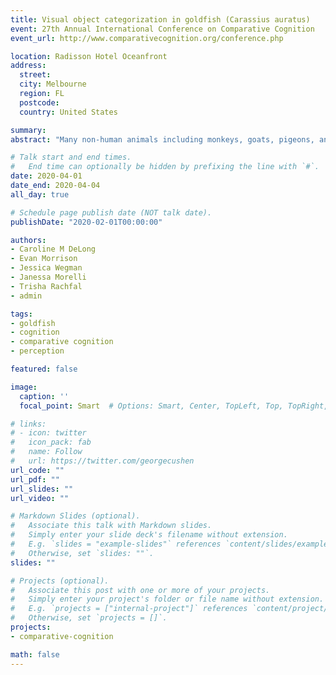 ```yaml
---
title: Visual object categorization in goldfish (Carassius auratus)
event: 27th Annual International Conference on Comparative Cognition
event_url: http://www.comparativecognition.org/conference.php

location: Radisson Hotel Oceanfront
address:
  street:
  city: Melbourne
  region: FL
  postcode:
  country: United States

summary:
abstract: "Many non-human animals including monkeys, goats, pigeons, and cichlids have shown the ability to categorize objects. In this study, we examined the ability of goldfish to categorize 3D stimuli. Goldfish may use these categorization skills to aid them in identifying food sources, locating potential mates, and avoiding predators. Seven goldfish were trained to discriminate between two stimuli: a green and grey turtle and a red and yellow frog. Then they were tested with novel turtles and frogs of various colors, shapes, and sizes (e.g., green frog, yellow turtle). Five fish successfully categorized the novel stimuli (M = 68%) and two fish were unsuccessful. A second training phase with two additional stimulus pairs did not result in improved performance. It appears that the successful fish categorized the novel stimuli using shape cues, whereas the unsuccessful fish may have attended to color cues. Many of these subjects had extensive experience discriminating between the green and grey turtle and red and yellow frog presented at various aspect angles in a series of prior studies, which many have influenced which object features they used in the present study."

# Talk start and end times.
#   End time can optionally be hidden by prefixing the line with `#`.
date: 2020-04-01
date_end: 2020-04-04
all_day: true

# Schedule page publish date (NOT talk date).
publishDate: "2020-02-01T00:00:00"

authors:
- Caroline M DeLong
- Evan Morrison
- Jessica Wegman
- Janessa Morelli
- Trisha Rachfal
- admin

tags:
- goldfish
- cognition
- comparative cognition
- perception

featured: false

image:
  caption: ''
  focal_point: Smart  # Options: Smart, Center, TopLeft, Top, TopRight, Left, Right, BottomLeft, Bottom, BottomRight

# links:
# - icon: twitter
#   icon_pack: fab
#   name: Follow
#   url: https://twitter.com/georgecushen
url_code: ""
url_pdf: ""
url_slides: ""
url_video: ""

# Markdown Slides (optional).
#   Associate this talk with Markdown slides.
#   Simply enter your slide deck's filename without extension.
#   E.g. `slides = "example-slides"` references `content/slides/example-slides.md`.
#   Otherwise, set `slides: ""`.
slides: ""

# Projects (optional).
#   Associate this post with one or more of your projects.
#   Simply enter your project's folder or file name without extension.
#   E.g. `projects = ["internal-project"]` references `content/project/deep-learning/index.md`.
#   Otherwise, set `projects = []`.
projects:
- comparative-cognition

math: false
---
```

